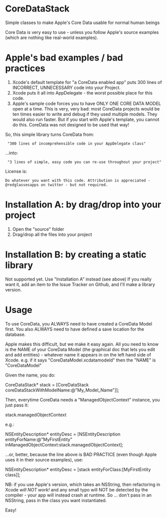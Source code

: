 CoreDataStack
=============

Simple classes to make Apple&#39;s Core Data usable for normal human beings

Core Data is very easy to use - unless you follow Apple's source examples (which are nothing like real-world examples).

Apple's bad examples / bad practices
=====

1. Xcode's default template for "a CoreData enabled app" puts 300 lines of INCORRECT, UNNECESSARY code into your Project.
2. Xcode puts it all into AppDelegate - the worst possible place for this code.
3. Apple's sample code forces you to have ONLY ONE CORE DATA MODEL open at a time. This is very, very bad: most CoreData projects would be ten times easier to write and debug if they used multiple models. They would also run faster. But if you start with Apple's template, you cannot do this. CoreData was not designed to be used that way!

So, this simple library turns CoreData from:

     "300 lines of incomprehensible code in your AppDelegate class"

...into:

     "3 lines of simple, easy code you can re-use throughout your project"

License is:

    Do whatever you want with this code. Attribution is appreciated - @redglassesapps on twitter - but not required.


Installation A: by drag/drop into your project
=====

1. Open the "source" folder
2. Drag/drop all the files into your project


Installation B: by creating a static library
=====

Not supported yet. Use "Installation A" instead (see above) If you really want it, add an item to the Issue Tracker on Github, and I'll make a library version.


Usage
=====

To use CoreData, you ALWAYS need to have created a CoreData Model first. You also ALWAYS need to have defined a save location for the database.

Apple makes this difficult, but we make it easy again. All you need to know is the NAME of your CoreData Model (the graphical doc that lets you edit and add entities) - whatever name it appears in on the left hand side of Xcode. e.g. if it says "CoreDataModel.xcdatamodeld" then the "NAME" is "CoreDataModel"

Given the name, you do:

CoreDataStack* stack = [CoreDataStack coreDataStackWithModelName:@"My_Model_Name"]];

Then, everytime CoreData needs a "ManagedObjectContext" instance, you just pass it:

stack.managedObjectContext

e.g.:

NSEntityDescription* entityDesc = [NSEntityDescription entityForName:@"MyFirstEntity" inManagedObjectContext:stack.managedObjectContext];

...or, better, because the line above is BAD PRACTICE (even though Apple uses it in their source examples), use:

NSEntityDescription* entityDesc = [stack entityForClass:[MyFirstEntity class]];

NB: if you use Apple's version, which takes an NSString, then refactoring in Xcode *will NOT work!* and any small typo will NOT be detected by the compiler - your app will instead crash at runtime. So ... don't pass in an NSString, pass in the class you want instantiated.

Easy!
